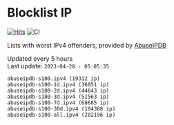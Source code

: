 # Blocklist IP

[![Hits](https://hits.seeyoufarm.com/api/count/incr/badge.svg?url=https%3A%2F%2Fgithub.com%2Fborestad%2Fblocklist-ip%2F&count_bg=%2379C83D&title_bg=%23555555&icon=&icon_color=%23E7E7E7&title=hits&edge_flat=false)](https://hits.seeyoufarm.com)  ![CI](https://img.shields.io/github/workflow/status/borestad/blocklist-ip/CI?style=flat-square)

Lists with worst IPv4 offenders, provided by [AbuseIPDB](https://www.abuseipdb.com/)

<!-- FOOTER-PLACEHOLDER -->
Updated every 5 hours<br>
Last update: `2023-04-28 - 05:05:35`
```
abuseipdb-s100.ipv4 (19312 ip)
abuseipdb-s100-1d.ipv4 (36051 ip)
abuseipdb-s100-2d.ipv4 (44643 ip)
abuseipdb-s100-3d.ipv4 (51563 ip)
abuseipdb-s100-7d.ipv4 (68685 ip)
abuseipdb-s100-30d.ipv4 (104388 ip)
abuseipdb-s100-all.ipv4 (282196 ip)
```
